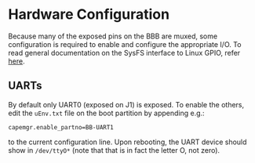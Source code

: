 # Hardware Configuration
Because many of the exposed pins on the BBB are muxed, some configuration is required to enable and configure the appropriate I/O.
To read general documentation on the SysFS interface to Linux GPIO, refer [here](gpio-sysfs.txt).

## UARTs
By default only UART0 (exposed on J1) is exposed.
To enable the others, edit the `uEnv.txt` file on the boot partition by appending e.g.:

	capemgr.enable_partno=BB-UART1

to the current configuration line.
Upon rebooting, the UART device should show in `/dev/ttyO*` (note that that is in fact the letter O, not zero).
